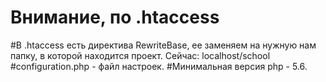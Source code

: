 # Внимание, по .htaccess
#В .htaccess есть директива RewriteBase, ее заменяем на нужную нам папку, в которой находится проект. Сейчас: localhost/school
#configuration.php - файл настроек.
#Минимальная версия php - 5.6.
